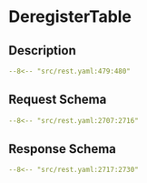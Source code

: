 # DeregisterTable

## Description

```yaml
--8<-- "src/rest.yaml:479:480"
```

## Request Schema

```yaml
--8<-- "src/rest.yaml:2707:2716"
```
## Response Schema

```yaml
--8<-- "src/rest.yaml:2717:2730"
```
